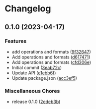 # Changelog

## 0.1.0 (2023-04-17)


### Features

* add operations and formats ([9f32647](https://github.com/garoudev/image-query/commit/9f326474223e767f1e0a2f2129fa07ac8a156464))
* Add operations and formats ([d617471](https://github.com/garoudev/image-query/commit/d61747162a81672335714dfeb3411f4207c89e18))
* Add operations and formats ([cfd306e](https://github.com/garoudev/image-query/commit/cfd306ea76bf1fa7924532b1d65b718d9d3bf2b8))
* Initial commit ([3eab72c](https://github.com/garoudev/image-query/commit/3eab72c93bbbbe1a7981866212c3b6da73086587))
* Update API ([e1ebb6f](https://github.com/garoudev/image-query/commit/e1ebb6f4d27ace7bd75b57b17ac7f5fa9ab20e37))
* Update package.json ([acc3ef5](https://github.com/garoudev/image-query/commit/acc3ef5213febd0cc8a0230e9495248577d84362))


### Miscellaneous Chores

* release 0.1.0 ([2edeb3b](https://github.com/garoudev/image-query/commit/2edeb3b4bd910709a9d33793dc0d0d0cfd862ca1))
